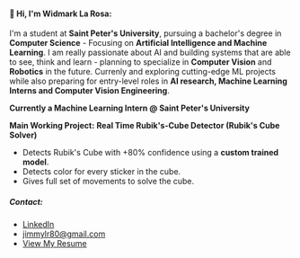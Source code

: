 #### 👋 Hi, I'm Widmark La Rosa:
I'm a student at **Saint Peter's University**, pursuing a bachelor's degree in **Computer Science** - Focusing on **Artificial Intelligence and Machine Learning**.
I am really passionate about AI and building systems that are able to see, think and learn - planning to specialize in **Computer Vision** and **Robotics** in the future.
Currenly and exploring cutting-edge ML projects while also preparing for entry-level roles in **AI research, Machine Learning Interns and Computer Vision Engineering**.

**Currently a Machine Learning Intern @ Saint Peter's University**

**Main Working Project:**
**Real Time Rubik's-Cube Detector (Rubik's Cube Solver)**
- Detects Rubik's Cube with +80% confidence using a **custom trained model**.
- Detects color for every sticker in the cube.
- Gives full set of movements to solve the cube.

##### Contact:
- [LinkedIn](https://www.linkedin.com/in/widmarklarosa/)
- jimmylr80@gmail.com
- [View My Resume](https://drive.google.com/file/d/1qLk0RZW6xWN2LQOQMsq8JkQMJmAvpVer/view?usp=drive_link)

